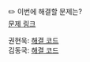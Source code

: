 ✏️ 이번에 해결할 문제는? <br>
[문제 링크](https://www.acmicpc.net/problem/2999)

권현욱: [해결 코드](https://github.com/woogie01/Algorithm-Hub/blob/main/%EB%B0%B1%EC%A4%80/Bronze/2999.%E2%80%85%EB%B9%84%EB%B0%80%E2%80%85%EC%9D%B4%EB%A9%94%EC%9D%BC/%EB%B9%84%EB%B0%80%E2%80%85%EC%9D%B4%EB%A9%94%EC%9D%BC.java) <br>
김동국: [해결 코드](https://github.com/catomat0/baekjoon/blob/main/%EB%B0%B1%EC%A4%80/Bronze/2999.%E2%80%85%EB%B9%84%EB%B0%80%E2%80%85%EC%9D%B4%EB%A9%94%EC%9D%BC/%EB%B9%84%EB%B0%80%E2%80%85%EC%9D%B4%EB%A9%94%EC%9D%BC.java) <br>
